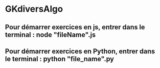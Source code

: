 # GKdiversAlgo

## Pour démarrer exercices en js, entrer dans le terminal : node "fileName".js

## Pour démarrer exercices en Python, entrer dans le terminal : python "file_name".py